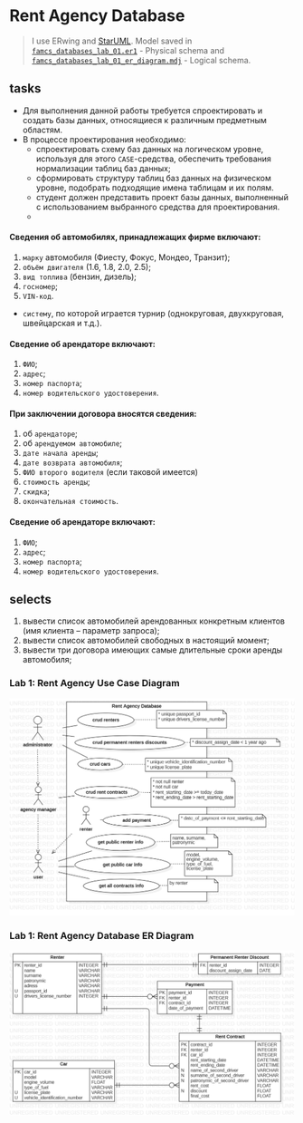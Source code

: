 # Rent Agency Database
> I use ERwing and [StarUML](http://staruml.io/). Model saved in
> [`famcs_databases_lab_01.er1`](https://github.com/vetasavitskaya/famcs_databases_labs/blob/main/famcs_databases_lab_01/famcs_databases_lab_01.er1) - Physical schema and 
> [`famcs_databases_lab_01_er_diagram.mdj`](https://github.com/vetasavitskaya/famcs_databases_labs/blob/main/famcs_databases_lab_01/famcs_databases_lab_01_er_diagram.mdj) - Logical schema.
## tasks
- Для выполнения данной работы требуется спроектировать и создать базы данных, относящиеся к различным предметным областям.
- В процессе проектирования необходимо:
  - спроектировать схему баз данных на логическом уровне, используя для этого `CASE`-средства, обеспечить требования нормализации таблиц баз данных;
  - сформировать структуру таблиц баз данных на физическом уровне, подобрать подходящие имена таблицам и их полям.
  - студент должен представить проект базы данных, выполненный с использованием выбранного средства для проектирования.
  - 
#### Сведения об автомобилях, принадлежащих фирме включают:
1. `марку` автомобиля (Фиесту, Фокус, Мондео, Транзит);
2. `объём двигателя` (1.6, 1.8, 2.0, 2.5);
3. `вид топлива` (бензин, дизель);
4. `госномер`;
5. `VIN-код`.

- `систему`, по которой играется турнир (однокруговая, двухкруговая, швейцарская
  и т.д.).

#### Сведение об арендаторе включают:
1. `ФИО`;
2. `адрес`;
3. `номер паспорта`;
4. `номер водительского удостоверения`.

#### При заключении договора вносятся сведения:
1. об `арендаторе`;
2. об `арендуемом автомобиле`;
3. `дате начала аренды`;
4. `дате возврата автомобиля`;
5. `ФИО второго водителя` (если таковой имеется)
6. `стоимость аренды`;
7. `скидка`;
8. `окончательная стоимость`.

#### Сведение об арендаторе включают:
1. `ФИО`;
2. `адрес`;
3. `номер паспорта`;
4. `номер водительского удостоверения`.

## selects
1. вывести список автомобилей арендованных конкретным клиентов (имя клиента – параметр запроса);
2. вывести список автомобилей свободных в настоящий момент;
3. вывести три договора имеющих самые длительные сроки аренды автомобиля;
   
### Lab 1: Rent Agency Use Case Diagram
![*Rent Agency Use Case Diagram*](https://github.com/vetasavitskaya/famcs_databases_labs/blob/main/famcs_databases_lab_01/Rent%20Agency%20Use%20Case%20Diagram.png)

### Lab 1: Rent Agency Database ER Diagram
![*Rent Agency Database ER Diagram*](https://github.com/vetasavitskaya/famcs_databases_labs/blob/main/famcs_databases_lab_01/Rent%20Agency%20Database%20ER%20Diagram.png)
